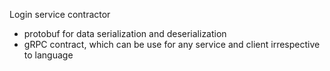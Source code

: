 Login service contractor
* protobuf for data serialization and deserialization
* gRPC contract, which can be use for any service and client irrespective to language